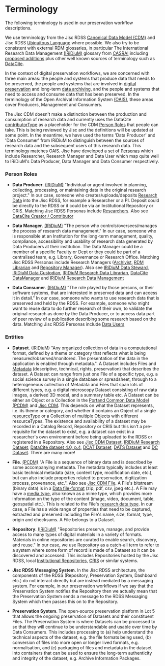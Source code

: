 # Terminology

The following terminology is used in our preservation workflow descriptions.  

We use terminology from the Jisc RDSS [Canonical Data Model (CDM)](https://github.com/JiscRDSS/rdss-canonical-data-model) and Jisc RDSS [Ubiquitous Language](https://jiscdev.atlassian.net/wiki/display/RDSSP/Ubiquitous+language) where possible.  We also try to be consistent with external RDM glossaries, in particular The International Research Data Management [(IRiDiuM)](https://review.casrai.org/iridium) glossary from [CASRAI](http://casrai.org/) including [proposed additions](https://review.casrai.org/iridium/) plus other well known sources of terminology such as [DataCite](https://www.datacite.org/).

In the context of digital preservation workflows, we are concerned with three main areas: the people and systems that produce data that needs to be preserved, the people and systems that are involved in [digital preservation](https://review.casrai.org/iridium/data_preservation) and long-term [data archiving](https://review.casrai.org/iridium/data_archiving), and the people and systems that need to access and consume data that has been preserved.  In the terminology of the Open Archival Information System [(OAIS)](https://public.ccsds.org/Pubs/650x0m2.pdf), these areas cover Producers, Management and Consumers.  

The Jisc CDM doesn't make a distinction between the production and consumption of research data and currently uses the DataCite [contributorType](https://schema.datacite.org/) as a placeholder for the CDM [Person Roles](https://github.com/JiscRDSS/rdss-canonical-data-model/blob/master/properties/Agent/Person/Person%20role.md) that people can take.  This is being reviewed by Jisc and the definitions will be updated at some point.  In the meantime, we have used the terms 'Data Producer' and 'Data Consumer' from IRiDiuM to distinguish between the sources of research data and the subsequent users of this research data.  This terminology matches OAIS.  Jisc have developed a set of [Personas](https://docs.google.com/spreadsheets/d/1ig4r44U5k_RCkz0qRnBPhH8gpUDMcY7xs-AqCluo9lk/edit#gid=1444815476) which include Researcher, Research Manager and Data User which map quite well to IRiDiuM's Data Producer, Data Manager and Data Consumer respectively.

### Person Roles

* **Data Producer**.  [(IRiDiuM)](https://review.casrai.org/iridium/data_producer) "Individual or agent involved in planning, collecting, processing, or maintaining data in the original research project."  In our case, someone who creates/uploads/deposits [Research Data](http://dictionary.casrai.org/Research_data) into the Jisc RDSS, for example a Researcher or a PI.  Deposit could be directly to the RDSS or it could be via an Institutional Repository or CRIS.  Matching Jisc RDSS Personas include [Researchers](https://docs.google.com/spreadsheets/d/1ig4r44U5k_RCkz0qRnBPhH8gpUDMcY7xs-AqCluo9lk/edit#gid=1856412652).  Also see [DataCite Creator / Contributor](https://schema.datacite.org/meta/kernel-4.0/doc/DataCite-MetadataKernel_v4.0.pdf)

* **Data Manager**.  [(IRiDiuM)](https://review.casrai.org/iridium/data_manager) "The person who controls/oversees/manages the process of research data management."   In our case, someone who is responsible at an Institution for the long-term management, quality, compliance, accessibility and usability of research data generated by Data Producers at their institution.  The Data Manager could be a member of a specific Faculty or Dept or they could be part of a centralised team, e.g. Library, Governance or Research Office.  Matching Jisc RDSS Personas include Research Managers ([Archivist](https://docs.google.com/spreadsheets/d/1ig4r44U5k_RCkz0qRnBPhH8gpUDMcY7xs-AqCluo9lk/edit#gid=1856412652), [RDM Librarian](https://docs.google.com/spreadsheets/d/1ig4r44U5k_RCkz0qRnBPhH8gpUDMcY7xs-AqCluo9lk/edit#gid=2101465877) and [Repository Manager](https://docs.google.com/spreadsheets/d/1ig4r44U5k_RCkz0qRnBPhH8gpUDMcY7xs-AqCluo9lk/edit#gid=1308797523)). Also see [IRiDiuM Data Steward](http://dictionary.casrai.org/Data_steward), [IRiDiuM Data Custodian](http://dictionary.casrai.org/Data_custodian), [IRiDiuM Research Data Librarian](https://review.casrai.org/iridium/research_data_librarian), [DataCite DataManager](https://schema.datacite.org/meta/kernel-4.0/doc/DataCite-MetadataKernel_v4.0.pdf) and [IRiDiuM Research Data Management](http://dictionary.casrai.org/Research_data_management)

* **Data Consumer**.  [(IRiDiuM)](https://review.casrai.org/iridium/data_consumer) "The role played by those persons, or their software systems, that are interested in preserved data and can access it in detail."  In our case, someone who wants to use research data that is preserved and held by the RDSS.  For example, someone who might want to reuse data to do further research of their own, to validate the original research as done by the Data Producer, or to access data part of peer review of a publication describing some research based on the data.  Matching Jisc RDSS Personas include [Data Users](https://docs.google.com/spreadsheets/d/1ig4r44U5k_RCkz0qRnBPhH8gpUDMcY7xs-AqCluo9lk/edit#gid=601070932)

### Entities

* **Dataset**.  [(IRiDiuM)](http://dictionary.casrai.org/Dataset) "Any organized collection of data in a computational format, defined by a theme or category that reflects what is being measured/observed/monitored. The presentation of the data in the application is enabled through metadata.".  A Dataset includes Files and [Metadata](http://dictionary.casrai.org/Metadata) (descriptive, technical, rights, preservation) that describes the dataset.  A Dataset can range from just one File of a specific type, e.g. a social science survey in a single database or spreadsheet, through to a heterogeneous collection of Metadata and Files that span lots of different types, e.g. a digital microscopy Dataset consisting of raw data images, a derived 3D model, and a summary table etc.  A Dataset can be either an Object or a Collection in the [Portand Common Data Model (PCDM)](http://pcdm.org/2016/04/18/models) and [Jisc CDM](https://raw.githubusercontent.com/JiscRDSS/rdss-canonical-data-model/master/Data-Model/Diagrams/alpha-model/logical-model.png).  This depends on what the Dataset represents, i.e. its theme or category, and whether it contains an Object of a single [resourceType](https://github.com/JiscRDSS/rdss-canonical-data-model) or a Collection of multiple Objects with different resourceTypes. The existence and availability of a dataset may be recorded in a Catalog Record, Repository or CRIS but this isn't a pre-requisite for the dataset to exist, e.g. a dataset can exist in a researcher's own environment before being uploaded to the RDSS or registered in a Repository.   Also see [Jisc CDM Dataset](https://github.com/JiscRDSS/rdss-canonical-data-model/tree/master/properties/Dataset), [IRiDiuM Research Dataset](https://review.casrai.org/iridium/research_dataset), [DataCite dataset 4.0, p.4](https://schema.datacite.org/meta/kernel-4.0/doc/DataCite-MetadataKernel_v4.0.pdf), [DCAT Dataset](https://www.w3.org/TR/vocab-dcat/#class-dataset), [DATS Dataset](https://docs.google.com/document/d/1hVcYRleE6-dFfn7qbF9Bv1Ohs1kTF6a8OwWUvoZlDto/edit) and [DC Dataset](http://purl.org/dc/dcmitype/Dataset).  There are many more!


* **File**.  [(PCDM)](http://pcdm.org/models#File) "A File is a sequence of binary data and is described by some accompanying metadata.  The metadata typically includes at least basic technical metadata (size, content type, modification date, etc.), but can also include properties related to preservation, digitization process, provenance, etc.".  Also see [Jisc CDM File](https://github.com/JiscRDSS/rdss-canonical-data-model/tree/master/properties/File).  A File's bitstream (binary data) is in a [Data file-format](http://dictionary.casrai.org/Data_file_format) (zip, pdf, csv, jpeg etc.). A File may have a [media type](https://www.iana.org/assignments/media-types/media-types.xhtml), also known as a mime type, which provides more information on the type of the content (image, video, document, table, geospatial etc.).  This is related to the File's [research data type](http://dictionary.casrai.org/Research_data_format).  In our case, a File has a wide range of properties that need to be captured, extracted and preserved including the File's name, size, format, type, origin and checksums.  A File belongs to a Dataset.

* **Repository**.  [(IRiDiuM)](http://dictionary.casrai.org/Repository) "Repositories preserve, manage, and provide access to many types of digital materials in a variety of formats. Materials in online repositories are curated to enable search, discovery, and reuse."  In our case, we use Repository as a catch-all term to refer to a system where some form of record is made of a Dataset so it can be discovered and accessed.  This includes Repositories hosted by the Jisc RDSS, local [Institutional Repositories](https://review.casrai.org/oa/institutional_repository), [CRIS](https://www.jisc.ac.uk/guides/manage-your-research-information) or similar systems.

* **Jisc RDSS Messaging System**.  In the Jisc RDSS architecture, the components of the RDSS (Repository, Preservation System, Dashboard etc.) do not interact directly but are instead mediated by a messaging system.  For example, in our preservation workflows if we say that the Preservation System notifies the Repository then we actually mean that the Preservation System sends a message to the RDSS Messaging System which then passes this on to the Repository.

* **Preservation System**.  The open-source preservation platform in Lot 5 that allows the ongoing preservation of Datasets and their constituent Files.  The Preservation System is where Datasets can be processed to so that they will continue to be understandable and usable over time by Data Consumers.  This includes processing to (a) help understand the technical aspects of the dataset, e.g. the file formats being used, (b) conversion of files into more open or longer lived formats, e.g. normalisation, and (c) packaging of files and metadata in the dataset into containers that can be used to ensure the long-term authenticity and integrity of the dataset, e.g. Archive Information Packages.

 
 
